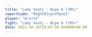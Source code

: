 ```yaml
---
title: "Lady Vashj - Wipe 6 (70%)"
reportCode: "9VghCRJvynYPpxG1"
player: "Aristé"
fight: "Lady Vashj - Wipe 6 (70%)"
date: 2021-10-10T19:07:58.024000+00:00
---
```

